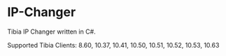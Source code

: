 IP-Changer
==========
Tibia IP Changer written in C#.

Supported Tibia Clients:
8.60, 10.37, 10.41, 10.50, 10.51, 10.52, 10.53, 10.63
